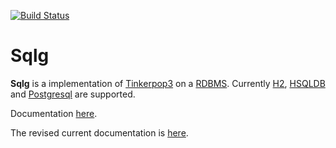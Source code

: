 [![Build Status](https://snap-ci.com/pietermartin/sqlg/branch/master/build_image)](https://snap-ci.com/pietermartin/sqlg/branch/master)

Sqlg
====

**Sqlg** is a implementation of [Tinkerpop3](https://github.com/apache/incubator-tinkerpop) on a [RDBMS](http://en.wikipedia.org/wiki/Relational_database_management_system).
Currently [H2](http://h2database.com/), [HSQLDB](http://hsqldb.org/) and [Postgresql](http://www.postgresql.org/) are supported.


Documentation [here](http://umlg.org/sqlg.html).

The revised current documentation is [here](https://pietermartin.github.io).

